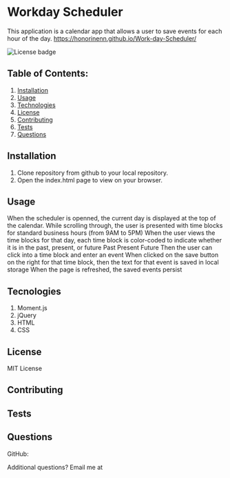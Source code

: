 
# Workday Scheduler 

This application is a calendar app that allows a user to save events for each hour of the day.
 https://honorinenn.github.io/Work-day-Scheduler/

![License badge](https://img.shields.io/badge/license-MIT-builtinModules.svg)
     
## Table of Contents:
1. [Installation](#installation)
2. [Usage](#usage)
3. [Technologies](#technologies)
4. [License](#license)
5. [Contributing](#contributing)
6. [Tests](#tests)
7. [Questions](#questions)

## Installation
1. Clone repository from github to your local repository.
2. Open the index.html page to view on your browser.


## Usage

When the scheduler is openned, the current day is displayed at the top of the calendar.
While scrolling through, the user is presented with time blocks for standard business hours (from 9AM to 5PM)
When the user views the time blocks for that day, each time block is color-coded to indicate whether it is in the past, present, or future
Past
Present
Future
Then the user can click into a time block and enter an event
When clicked on the save button on the right for that time block, then the text for that event is saved in local storage
When the page is refreshed, the saved events persist


## Tecnologies
1. Moment.js
2. jQuery
3. HTML
4. CSS


## License
MIT License

## Contributing


## Tests


## Questions
GitHub: [](https://github.com/)

Additional questions? Email me at 
   

